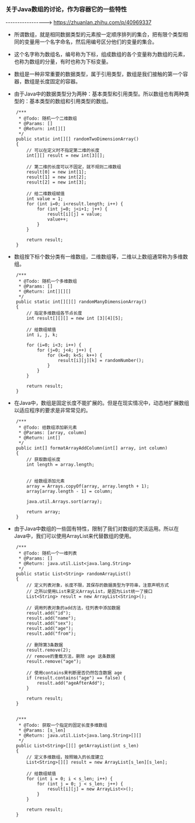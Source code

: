 ### 关于Java数组的讨论，作为容器它的一些特性


-----------------> https://zhuanlan.zhihu.com/p/40969337


 - 所谓数组，就是相同数据类型的元素按一定顺序排列的集合，把有限个类型相同的变量用一个名字命名，然后用编号区分他们的变量的集合。

 - 这个名字称为数组名，编号称为下标，组成数组的各个变量称为数组的元素，也称为数组的分量，有时也称为下标变量。

 - 数组是一种非常重要的数据类型，属于引用类型，数组是我们接触的第一个容器，数组是长度固定的容器。

 - 由于Java中的数据类型分为两种：基本类型和引用类型。所以数组也有两种类型的：基本类型的数组和引用类型的数组。

```
    /*** 
     * @Todo: 随机一个二维数组
     * @Params: [] 
     * @Return: int[][] 
     */ 
    public static int[][] randomTwoDimensionArray()
    {
        // 可以在定义时不指定第二维的长度
        int[][] result = new int[3][];

        // 第二维的长度可以不固定，就不规则二维数组
        result[0] = new int[1];
        result[1] = new int[2];
        result[2] = new int[3];

        // 给二维数组赋值
        int value = 1;
        for (int i=0; i<result.length; i++) {
            for (int j=0; j<i+1; j++) {
                result[i][j] = value;
                value++;
            }
        }
        
        return result;
    }
```


 - 数组按下标个数分类有一维数组，二维数组等，二维以上数组通常称为多维数组。

```
    /*** 
     * @Todo: 随机一个多维数组
     * @Params: [] 
     * @Return: int[][][] 
     */ 
    public static int[][][] randomManyDimensionArray()
    {
        // 指定多维数组各节点长度
        int result[][][] = new int [3][4][5];

        // 给数组赋值
        int i, j, k;

        for (i=0; i<3; i++) {
            for (j=0; j<4; j++) {
                for (k=0; k<5; k++) {
                    result[i][j][k] = randomNumber();
                }
            }
        }

        return result;
    }
```


 - 在Java中，数组是固定长度不能扩展的。但是在现实情况中，动态地扩展数组以适应程序的要求是非常常见的。

```
    /*** 
     * @Todo: 给数组添加新元素
     * @Params: [array, column] 
     * @Return: int[]
     */
    public int[] formatArrayAddColumn(int[] array, int column)
    {
        // 获取数组长度
        int length = array.length;


        // 给数组添加元素
        array = Arrays.copyOf(array, array.length + 1);
        array[array.length - 1] = column;

        java.util.Arrays.sort(array);

        return array;
    }
```


 - 由于Java中数组的一些固有特性，限制了我们对数组的灵活运用。所以在Java中，我们可以使用ArrayList来代替数组的使用。

```
    /*** 
     * @Todo: 随机一个一维列表
     * @Params: [] 
     * @Return: java.util.List<java.lang.String> 
     */ 
    public static List<String> randomArrayList()
    {
        // 定义列表对象，长度不限，其保存的数据类型为字符串，注意声明方式
        // 之所以使用List来定义ArrayList，是因为List统一了接口
        List<String> result = new ArrayList<String>();

        // 调用列表对象的add方法，往列表中添加数据
        result.add("id");
        result.add("name");
        result.add("sex");
        result.add("age");
        result.add("from");

        // 删除第3条数据
        result.remove(2);
        // remove的重载方法，删除 age 这条数据
        result.remove("age");

        // 使用contains来判断是否仍然包含数据 age
        if (result.contains("age") == false) {
            result.add("ageAfterAdd");
        }

        return result;
    }


    /*** 
     * @Todo: 获取一个指定的固定长度多维数组
     * @Params: [s_len] 
     * @Return: java.util.List<java.lang.String>[][] 
     */ 
    public List<String>[][] getArrayList(int s_len)
    {
        // 定义多维数组，按照输入的长度建立
        List<String>[][] result = new ArrayList[s_len][s_len];

        // 给数组赋值
        for (int i = 0; i < s_len; i++) {
            for (int j = 0; j < s_len; j++) {
                result[i][j] = new ArrayList<>();
            }
        }

        return result;
    }
```






























